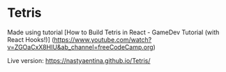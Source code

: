 # Tetris

Made using tutorial [How to Build Tetris in React - GameDev Tutorial (with React Hooks!)] (https://www.youtube.com/watch?v=ZGOaCxX8HIU&ab_channel=freeCodeCamp.org) 

Live version: https://nastyaentina.github.io/Tetris/
